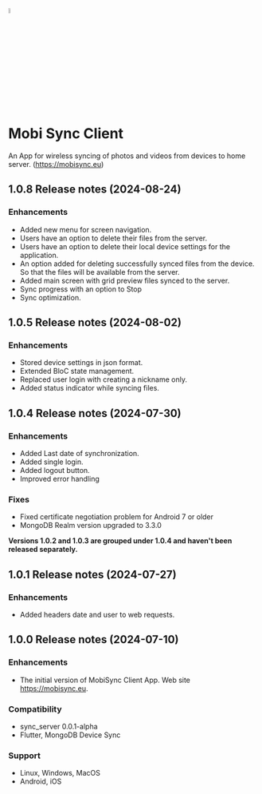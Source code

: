 <img src="https://mobisync.eu/img/logo.svg" alt="MobiSync of Take Control - Software & Infrastructure" width="5%">

# Mobi Sync Client 
An App for wireless syncing of photos and videos from devices to home server. (https://mobisync.eu)

## 1.0.8 Release notes (2024-08-24)

### Enhancements
* Added new menu for screen navigation.
* Users have an option to delete their files from the server.
* Users have an option to delete their local device settings for the application.
* An option added for deleting successfully synced files from the device. So that the files will be available from the server.
* Added main screen with grid preview files synced to the server.
* Sync progress with an option to Stop
* Sync optimization.

## 1.0.5 Release notes (2024-08-02)

### Enhancements
* Stored device settings in json format.
* Extended BloC state management.
* Replaced user login with creating a nickname only.
* Added status indicator while syncing files.

## 1.0.4 Release notes (2024-07-30)

### Enhancements
* Added Last date of synchronization.
* Added single login.
* Added logout button.
* Improved error handling

### Fixes
* Fixed certificate negotiation problem for Android 7 or older
* MongoDB Realm version upgraded to 3.3.0

**Versions 1.0.2 and 1.0.3 are grouped under 1.0.4 and haven't been released separately.**

## 1.0.1 Release notes (2024-07-27)

### Enhancements
* Added headers date and user to web requests.

## 1.0.0 Release notes (2024-07-10)

### Enhancements
* The initial version of MobiSync Client App. Web site https://mobisync.eu.

### Compatibility
* sync_server 0.0.1-alpha
* Flutter, MongoDB Device Sync

### Support
* Linux, Windows, MacOS
* Android, iOS